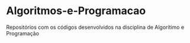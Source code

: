 # Algoritmos-e-Programacao
Repositórios com os códigos desenvolvidos na disciplina de Algorítimo e Programação
